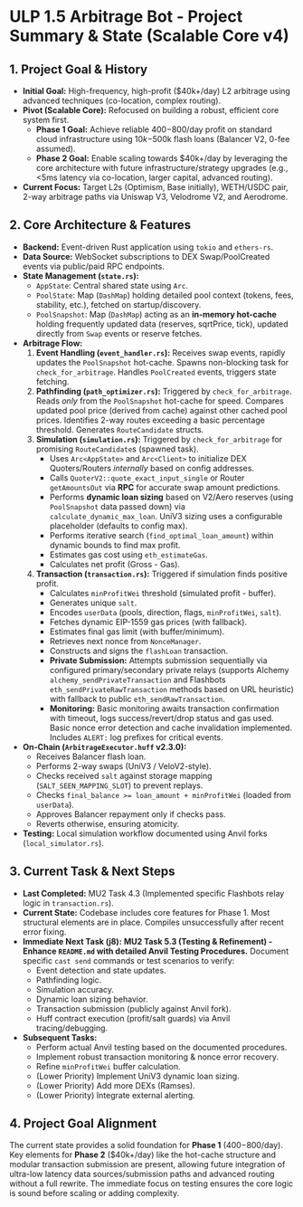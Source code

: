 # ULP 1.5 Arbitrage Bot - Project Summary & State (Scalable Core v4)

## 1. Project Goal & History

*   **Initial Goal:** High-frequency, high-profit ($40k+/day) L2 arbitrage using advanced techniques (co-location, complex routing).
*   **Pivot (Scalable Core):** Refocused on building a robust, efficient core system first.
    *   **Phase 1 Goal:** Achieve reliable $400-$800/day profit on standard cloud infrastructure using $10k-$500k flash loans (Balancer V2, 0-fee assumed).
    *   **Phase 2 Goal:** Enable scaling towards $40k+/day by leveraging the core architecture with future infrastructure/strategy upgrades (e.g., <5ms latency via co-location, larger capital, advanced routing).
*   **Current Focus:** Target L2s (Optimism, Base initially), WETH/USDC pair, 2-way arbitrage paths via Uniswap V3, Velodrome V2, and Aerodrome.

## 2. Core Architecture & Features

*   **Backend:** Event-driven Rust application using `tokio` and `ethers-rs`.
*   **Data Source:** WebSocket subscriptions to DEX Swap/PoolCreated events via public/paid RPC endpoints.
*   **State Management (`state.rs`):**
    *   `AppState`: Central shared state using `Arc`.
    *   `PoolState`: Map (`DashMap`) holding detailed pool context (tokens, fees, stability, etc.), fetched on startup/discovery.
    *   `PoolSnapshot`: Map (`DashMap`) acting as an **in-memory hot-cache** holding frequently updated data (reserves, sqrtPrice, tick), updated directly from `Swap` events or reserve fetches.
*   **Arbitrage Flow:**
    1.  **Event Handling (`event_handler.rs`):** Receives swap events, rapidly updates the `PoolSnapshot` hot-cache. Spawns non-blocking task for `check_for_arbitrage`. Handles `PoolCreated` events, triggers state fetching.
    2.  **Pathfinding (`path_optimizer.rs`):** Triggered by `check_for_arbitrage`. Reads *only* from the `PoolSnapshot` hot-cache for speed. Compares updated pool price (derived from cache) against other cached pool prices. Identifies 2-way routes exceeding a basic percentage threshold. Generates `RouteCandidate` structs.
    3.  **Simulation (`simulation.rs`):** Triggered by `check_for_arbitrage` for promising `RouteCandidate`s (spawned task).
        *   Uses `Arc<AppState>` and `Arc<Client>` to initialize DEX Quoters/Routers *internally* based on config addresses.
        *   Calls `QuoterV2::quote_exact_input_single` or Router `getAmountsOut` via **RPC** for accurate swap amount predictions.
        *   Performs **dynamic loan sizing** based on V2/Aero reserves (using `PoolSnapshot` data passed down) via `calculate_dynamic_max_loan`. UniV3 sizing uses a configurable placeholder (defaults to config max).
        *   Performs iterative search (`find_optimal_loan_amount`) within dynamic bounds to find max profit.
        *   Estimates gas cost using `eth_estimateGas`.
        *   Calculates net profit (Gross - Gas).
    4.  **Transaction (`transaction.rs`):** Triggered if simulation finds positive profit.
        *   Calculates `minProfitWei` threshold (simulated profit - buffer).
        *   Generates unique `salt`.
        *   Encodes `userData` (pools, direction, flags, `minProfitWei`, `salt`).
        *   Fetches dynamic EIP-1559 gas prices (with fallback).
        *   Estimates final gas limit (with buffer/minimum).
        *   Retrieves next nonce from `NonceManager`.
        *   Constructs and signs the `flashLoan` transaction.
        *   **Private Submission:** Attempts submission sequentially via configured primary/secondary private relays (supports Alchemy `alchemy_sendPrivateTransaction` and Flashbots `eth_sendPrivateRawTransaction` methods based on URL heuristic) with fallback to public `eth_sendRawTransaction`.
        *   **Monitoring:** Basic monitoring awaits transaction confirmation with timeout, logs success/revert/drop status and gas used. Basic nonce error detection and cache invalidation implemented. Includes `ALERT:` log prefixes for critical events.
*   **On-Chain (`ArbitrageExecutor.huff` v2.3.0):**
    *   Receives Balancer flash loan.
    *   Performs 2-way swaps (UniV3 / VeloV2-style).
    *   Checks received `salt` against storage mapping (`SALT_SEEN_MAPPING_SLOT`) to prevent replays.
    *   Checks `final_balance >= loan_amount + minProfitWei` (loaded from `userData`).
    *   Approves Balancer repayment only if checks pass.
    *   Reverts otherwise, ensuring atomicity.
*   **Testing:** Local simulation workflow documented using Anvil forks (`local_simulator.rs`).

## 3. Current Task & Next Steps

*   **Last Completed:** MU2 Task 4.3 (Implemented specific Flashbots relay logic in `transaction.rs`).
*   **Current State:** Codebase includes core features for Phase 1. Most structural elements are in place. Compiles unsuccessfully after recent error fixing.
*   **Immediate Next Task (j8):** **MU2 Task 5.3 (Testing & Refinement) - Enhance `README.md` with detailed Anvil Testing Procedures.** Document specific `cast send` commands or test scenarios to verify:
    *   Event detection and state updates.
    *   Pathfinding logic.
    *   Simulation accuracy.
    *   Dynamic loan sizing behavior.
    *   Transaction submission (publicly against Anvil fork).
    *   Huff contract execution (profit/salt guards) via Anvil tracing/debugging.
*   **Subsequent Tasks:**
    *   Perform actual Anvil testing based on the documented procedures.
    *   Implement robust transaction monitoring & nonce error recovery.
    *   Refine `minProfitWei` buffer calculation.
    *   (Lower Priority) Implement UniV3 dynamic loan sizing.
    *   (Lower Priority) Add more DEXs (Ramses).
    *   (Lower Priority) Integrate external alerting.

## 4. Project Goal Alignment

The current state provides a solid foundation for **Phase 1** ($400-$800/day). Key elements for **Phase 2** ($40k+/day) like the hot-cache structure and modular transaction submission are present, allowing future integration of ultra-low latency data sources/submission paths and advanced routing without a full rewrite. The immediate focus on testing ensures the core logic is sound before scaling or adding complexity.